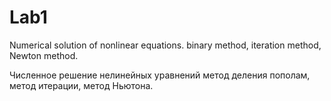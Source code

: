 # Lab1
Numerical solution of nonlinear equations.
binary method, iteration method, Newton method.

Численное решение нелинейных уравнений
метод деления пополам, метод итерации, метод Ньютона.

